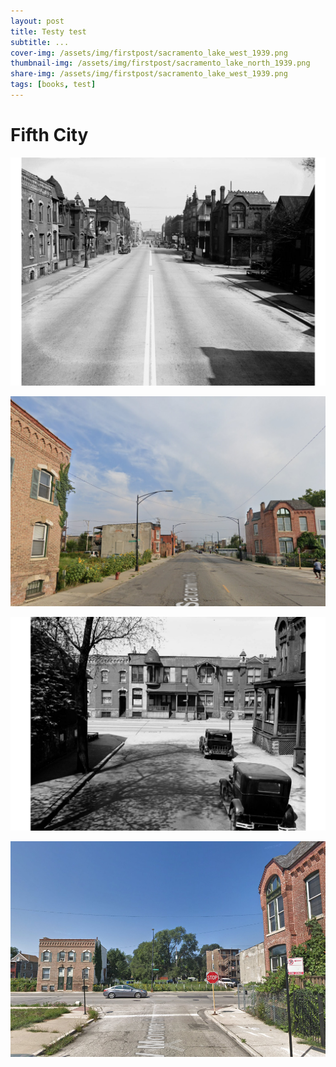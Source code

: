 ```yaml
---
layout: post
title: Testy test
subtitle: ...
cover-img: /assets/img/firstpost/sacramento_lake_west_1939.png
thumbnail-img: /assets/img/firstpost/sacramento_lake_north_1939.png
share-img: /assets/img/firstpost/sacramento_lake_west_1939.png
tags: [books, test]
---
```


# Fifth City

![alt text](/assets/img/firstpost/sacramento_monroe_north_1939.png)

![alt text](/assets/img/firstpost/sacramento_monroe_north_2021.png)

![alt text](/assets/img/firstpost/sacramento_monroe_west_1939.png)

![alt text](/assets/img/firstpost/sacramento_monroe_west_2018.png)